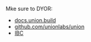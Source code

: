 Mke sure to DYOR:

- [docs.union.build](https://docs.union.build)
- [github.com/unionlabs/union](https://github.com/unionlabs/union)
- [IBC](https://github.com/cosmos/ibc)
